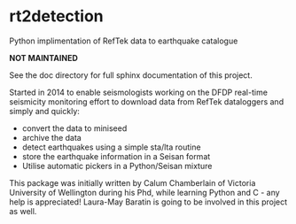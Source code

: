 # rt2detection
Python implimentation of RefTek data to earthquake catalogue

**NOT MAINTAINED**

See the doc directory for full sphinx documentation of this project.

Started in 2014 to enable seismologists working on the DFDP real-time seismicity monitoring effort to download data from
RefTek dataloggers and simply and quickly:
- convert the data to miniseed
- archive the data
- detect earthquakes using a simple sta/lta routine
- store the earthquake information in a Seisan format
- Utilise automatic pickers in a Python/Seisan mixture

This package was initially written by Calum Chamberlain of Victoria University of Wellington during his Phd, while
learning Python and C - any help is appreciated!
Laura-May Baratin is going to be involved in this project as well.
